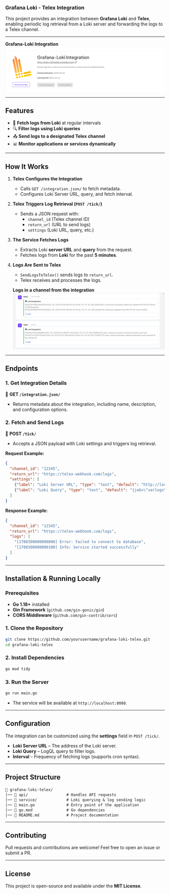 ### **Grafana Loki - Telex Integration**  

This project provides an integration between **Grafana Loki** and **Telex**, enabling periodic log retrieval from a Loki server and forwarding the logs to a Telex channel.

---

  **Grafana-Loki Integration**
  ![Alt text](./telexlogs2.png)

---

## **Features**  
- 📡 **Fetch logs from Loki** at regular intervals  
- 🔍 **Filter logs using Loki queries**  
- 📤 **Send logs to a designated Telex channel**  
- 📊 **Monitor applications or services dynamically**  

---

## **How It Works**  

1. **Telex Configures the Integration**  
   - Calls `GET /integration.json/` to fetch metadata.  
   - Configures Loki Server URL, query, and fetch interval.  

2. **Telex Triggers Log Retrieval (`POST /tick/`)**  
   - Sends a JSON request with:  
     - `channel_id` (Telex channel ID)  
     - `return_url` (URL to send logs)  
     - `settings` (Loki URL, query, etc.)  

3. **The Service Fetches Logs**  
   - Extracts Loki **server URL** and **query** from the request.  
   - Fetches logs from **Loki** for the past **5 minutes**.  

4. **Logs Are Sent to Telex**  
   - `SendLogsToTelex()` sends logs to `return_url`.  
   - Telex receives and processes the logs.  

   **Logs in a channel from the integration**
   ![Alt text](./telexlogs.png)

---

## **Endpoints**  

### **1. Get Integration Details**  
📌 **GET `/integration.json/`**  
- Returns metadata about the integration, including name, description, and configuration options.  

### **2. Fetch and Send Logs**  
📌 **POST `/tick/`**  
- Accepts a JSON payload with Loki settings and triggers log retrieval.  

**Request Example:**  
```json
{
  "channel_id": "12345",
  "return_url": "https://telex-webhook.com/logs",
  "settings": [
    {"label": "Loki Server URL", "type": "text", "default": "http://localhost:3100"},
    {"label": "Loki Query", "type": "text", "default": "{job=\"varlogs\"}"}
  ]
}
```

**Response Example:**  
```json
{
  "channel_id": "12345",
  "return_url": "https://telex-webhook.com/logs",
  "logs": [
    "[1708300000000000] Error: Failed to connect to database",
    "[1708300000000100] Info: Service started successfully"
  ]
}
```

---

## **Installation & Running Locally**  

### **Prerequisites**  
- **Go 1.18+** installed  
- **Gin Framework** (`github.com/gin-gonic/gin`)  
- **CORS Middleware** (`github.com/gin-contrib/cors`)  

### **1. Clone the Repository**  
```sh
git clone https://github.com/yourusername/grafana-loki-telex.git
cd grafana-loki-telex
```

### **2. Install Dependencies**  
```sh
go mod tidy
```

### **3. Run the Server**  
```sh
go run main.go
```
- The service will be available at `http://localhost:8080`.

---

## **Configuration**  
The integration can be customized using the **settings** field in `POST /tick/`.  
- **Loki Server URL** – The address of the Loki server.  
- **Loki Query** – LogQL query to filter logs.  
- **Interval** – Frequency of fetching logs (supports cron syntax).  

---

## **Project Structure**  
```
📂 grafana-loki-telex/
│── 📁 api/                 # Handles API requests
│── 📁 service/             # Loki querying & log sending logic
│── 📄 main.go              # Entry point of the application
│── 📄 go.mod               # Go dependencies
│── 📄 README.md            # Project documentation
```

---

## **Contributing**  
Pull requests and contributions are welcome! Feel free to open an issue or submit a PR.

---

## **License**  
This project is open-source and available under the **MIT License**.